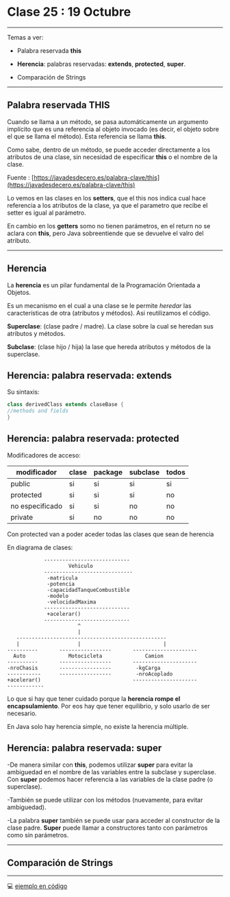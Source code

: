 # Clase 25 : 19 Octubre

---

Temas a ver:

- Palabra reservada **this**

- **Herencia**: palabras reservadas: **extends**, **protected**, **super**.

- Comparación de Strings

---

## Palabra reservada THIS

Cuando se llama a un método, se pasa automáticamente un argumento implícito que es una referencia al objeto invocado (es decir, el objeto sobre el que se llama el método). Esta referencia se llama **this**.

Como sabe, dentro de un método, se puede acceder directamente a los atributos de una clase, sin necesidad de especificar **this** o el nombre de la clase.

Fuente : [https://javadesdecero.es/palabra-clave/this](https://javadesdecero.es/palabra-clave/this)

Lo vemos en las clases en los **setters**, que el this nos indica cual hace referencia a los atributos de la clase, ya que el parametro que recibe el setter es igual al parámetro.

En cambio en los **getters** somo no tienen parámetros, en el return no se aclara con **this**, pero Java sobreentiende que se devuelve el valro del atributo.

---

## Herencia

La **herencia** es un pilar fundamental de la Programación Orientada a Objetos.

Es un mecanismo en el cual a una clase se le permite *heredar* las características de otra (atributos y métodos). Asi reutilizamos el código.

**Superclase**: (clase padre / madre). La clase sobre la cual se heredan sus atributos y métodos.

**Subclase**: (clase hijo / hija) la lase que hereda atributos y métodos de la superclase.

## Herencia: palabra reservada: extends

Su sintaxis:

```JAVA
class derivedClass extends claseBase {
//methods and fields
}
```

## Herencia: palabra reservada: protected

Modificadores de acceso:

| modificador | clase | package | subclase | todos |
| ----------- | ----- | ------- | -------- | ----- |
| public | si | si | si | si |
| protected | si | si | si | no |
| no especificado | si | si | no | no |
| private | si | no | no | no |

Con protected van a poder aceder todas las clases que sean de herencia

En diagrama de clases:

```
            ----------------------------
                    Vehiculo
            -----------------------------
             -matricula
             -potencia
             -capacidadTanqueCombustible
             -modelo
             -velocidadMaxima
            ----------------------------
             +acelerar()
            ----------------------------
                       ^
                       |
   -------------------------------------------------
   |                   |                           |
----------       -----------------       ---------------------
  Auto              Motocicleta              Camion
----------       -----------------       ---------------------
-nroChasis       -----------------        -kgCarga
-----------      -----------------        -nroAcoplado
+acelerar()                              ---------------------
------------
```

Lo que si hay que tener cuidado porque la **herencia rompe el encapsulamiento**. Por eos hay que tener equilibrio, y solo usarlo de ser necesario.

En Java solo hay herencia simple, no existe la herencia múltiple.


## Herencia: palabra reservada: super

-De manera similar con **this**, podemos utilizar **super** para evitar la ambiguedad en el nombre de las variables entre la subclase y superclase. Con **super** podemos hacer referencia a las variables de la clase padre (o superclase).

-También se puede utilizar con los métodos (nuevamente, para evitar ambiguedad).

-La palabra **super** también se puede usar para acceder al constructor de la clase padre. **Super** puede llamar a constructores tanto con parámetros como sin parámetros.

---

## Comparación de Strings

---

:computer: [ejemplo en código]()
